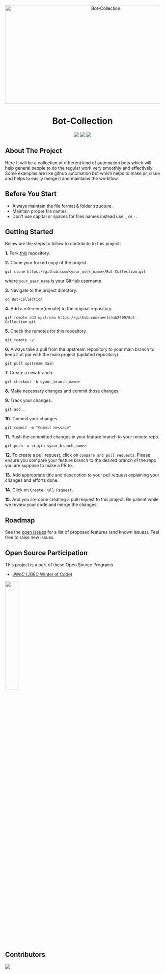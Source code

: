 <div align="center">
  <img src="https://socialify.git.ci/neelshah2409/Bot-Collection/image?font=Raleway&forks=1&issues=1&language=1&name=1&owner=1&pattern=Charlie%20Brown&pulls=1&stargazers=1&theme=Dark" alt="Bot-Collection" width="640" height="320" />
</div>
<h1 align="center">Bot-Collection</h1>
<div align="center">
   <img src="https://forthebadge.com/images/badges/built-with-love.svg" />
   <img src="http://ForTheBadge.com/images/badges/made-with-python.svg" />
   <img src="https://forthebadge.com/images/badges/open-source.svg" />
</div>


## About The Project

Here It will be a collection of different kind of automation bots which will help general people to do the regular work very smoothly and effectively. Some examples are like github automation bot which helps to make pr, issue and helps to easily merge it and maintains the workflow.


## Before You Start

- Always maintain the file format & folder structure.
- Maintain proper file names.
- Don't use capital or spaces for files names instead use `_` or `-`.


## Getting Started

Below are the steps to follow to contribute to this project:

**1.** Fork [this](https://github.com/neelshah2409/Bot-Collection) repository.

**2.** Clone your forked copy of the project.

```
git clone https://github.com/<your_user_name>/Bot-Collection.git
```

where `your_user_name` is your GitHub username.

**3.** Navigate to the project directory.

```
cd Bot-Collection
```

**4.** Add a reference(remote) to the original repository.

```
git remote add upstream https://github.com/neelshah2409/Bot-Collection.git
```

**5.** Check the remotes for this repository.

```
git remote -v
```

**6.** Always take a pull from the upstream repository to your main branch to keep it at par with the main project (updated repository).

```
git pull upstream main
```

**7.** Create a new branch.

```
git checkout -b <your_branch_name>
```

**8.** Make necessary changes and commit those changes

**9.** Track your changes.

```
git add .
```

**10.** Commit your changes .

```
git commit -m "Commit message"
```

**11.** Push the committed changes in your feature branch to your remote repo.

```
git push -u origin <your_branch_name>
```

**12.** To create a pull request, click on `compare and pull requests`. Please ensure you compare your feature branch to the desired branch of the repo you are suppose to make a PR to.

**13.** Add appropriate title and description to your pull request explaining your changes and efforts done.

**14.** Click on `Create Pull Request`.

**15.** And you are done creating a pull request to this project. Be patient while we review your code and merge the changes.


## Roadmap

See the [open issues](https://github.com/neelshah2409/Bot-Collection/issues) for a list of proposed features (and known issues). Feel free to raise new issues.


## Open Source Participation

This project is a part of these Open Source Programs

- [JWoC (JGEC Winter of Code)](https://jwoc.tech/) 

<img src="https://d33wubrfki0l68.cloudfront.net/710cb0d537d2e7fa6246445c0977ecc994f05f5a/6a3b4/assets/img/jwoc_logo.svg" width="30%"/>


## Contributors

<a href="https://github.com/neelshah2409/Bot-Collection/graphs/contributors">
  <img src="https://contrib.rocks/image?repo=neelshah2409/Bot-Collection" />
</a>
